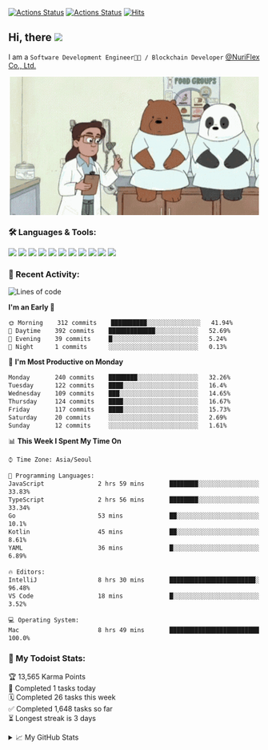 
[![Actions Status](https://github.com/ddok2/ddok2/workflows/Todoist%20Readme/badge.svg)](https://github.com/ddok2/ddok2/actions)
[![Actions Status](https://github.com/ddok2/ddok2/workflows/wakatime-stats/badge.svg)](https://github.com/ddok2/ddok2/actions)
[![Hits](https://hits.seeyoufarm.com/api/count/incr/badge.svg?url=https%3A%2F%2Fgithub.com%2Fddok2&count_bg=%23FF9595&title_bg=%23555555&icon=github.svg&icon_color=%23FFFFFF&title=hits&edge_flat=false)](https://hits.seeyoufarm.com)

<!-- ![visitors](https://visitor-badge.laobi.icu/badge?page_id=ddok2.ddok2) -->
## Hi, there <img src="https://raw.githubusercontent.com/MartinHeinz/MartinHeinz/master/wave.gif" width="25px">

I am a `Software Development Engineer🧑‍💻 / Blockchain Developer` [@NuriFlex Co., Ltd.](https://nuriflex.com)


<p align="center">
<img align="center" alt="GIF" src="img/debugging.gif" />
</p>


### 🛠 Languages & Tools:
<p>
    <img src="https://img.shields.io/badge/go-%2300ADD8.svg?&style=for-the-badge&logo=go&logoColor=white"/>
    <img src="https://img.shields.io/badge/node.js%20-%2343853D.svg?&style=for-the-badge&logo=node.js&logoColor=white"/>
    <img src="https://img.shields.io/badge/javascript%20-%23323330.svg?&style=for-the-badge&logo=javascript&logoColor=%23F7DF1E"/>
    <img src="https://img.shields.io/badge/typescript%20-%23007ACC.svg?&style=for-the-badge&logo=typescript&logoColor=white"/>
    <img src="https://img.shields.io/badge/python%20-%2314354C.svg?&style=for-the-badge&logo=python&logoColor=white"/>
    <img src="https://img.shields.io/badge/react%20-%2320232a.svg?&style=for-the-badge&logo=react&logoColor=%2361DAFB"/>
    <img src="https://img.shields.io/badge/AWS%20-%23FF9900.svg?&style=for-the-badge&logo=amazon-aws&logoColor=white"/>
    <img src="https://img.shields.io/badge/Google%20Cloud%20-%234285F4.svg?&style=for-the-badge&logo=google-cloud&logoColor=white"/>
    <img src="https://img.shields.io/badge/docker%20-%230db7ed.svg?&style=for-the-badge&logo=docker&logoColor=white"/>
    <img src="https://img.shields.io/badge/kubernetes%20-%23326ce5.svg?&style=for-the-badge&logo=kubernetes&logoColor=white"/>
    <img src="https://img.shields.io/badge/ansible%20-%231A1918.svg?&style=for-the-badge&logo=ansible&logoColor=white"/>
</p>

### 🌈 Recent Activity:
<!--START_SECTION:waka-->
![Lines of code](https://img.shields.io/badge/From%20Hello%20World%20I%27ve%20Written-676312%20lines%20of%20code-blue)

**I'm an Early 🐤** 

```text
🌞 Morning    312 commits    ██████████░░░░░░░░░░░░░░░   41.94% 
🌆 Daytime    392 commits    █████████████░░░░░░░░░░░░   52.69% 
🌃 Evening    39 commits     █░░░░░░░░░░░░░░░░░░░░░░░░   5.24% 
🌙 Night      1 commits      ░░░░░░░░░░░░░░░░░░░░░░░░░   0.13%

```
📅 **I'm Most Productive on Monday** 

```text
Monday       240 commits    ████████░░░░░░░░░░░░░░░░░   32.26% 
Tuesday      122 commits    ████░░░░░░░░░░░░░░░░░░░░░   16.4% 
Wednesday    109 commits    ███░░░░░░░░░░░░░░░░░░░░░░   14.65% 
Thursday     124 commits    ████░░░░░░░░░░░░░░░░░░░░░   16.67% 
Friday       117 commits    ████░░░░░░░░░░░░░░░░░░░░░   15.73% 
Saturday     20 commits     ░░░░░░░░░░░░░░░░░░░░░░░░░   2.69% 
Sunday       12 commits     ░░░░░░░░░░░░░░░░░░░░░░░░░   1.61%

```


📊 **This Week I Spent My Time On** 

```text
⌚︎ Time Zone: Asia/Seoul

💬 Programming Languages: 
JavaScript               2 hrs 59 mins       ████████░░░░░░░░░░░░░░░░░   33.83% 
TypeScript               2 hrs 56 mins       ████████░░░░░░░░░░░░░░░░░   33.34% 
Go                       53 mins             ██░░░░░░░░░░░░░░░░░░░░░░░   10.1% 
Kotlin                   45 mins             ██░░░░░░░░░░░░░░░░░░░░░░░   8.61% 
YAML                     36 mins             █░░░░░░░░░░░░░░░░░░░░░░░░   6.89%

🔥 Editors: 
IntelliJ                 8 hrs 30 mins       ████████████████████████░   96.48% 
VS Code                  18 mins             █░░░░░░░░░░░░░░░░░░░░░░░░   3.52%

💻 Operating System: 
Mac                      8 hrs 49 mins       █████████████████████████   100.0%

```


<!--END_SECTION:waka-->

### 🚧 My Todoist Stats:
<!-- TODO-IST:START -->
🏆  13,565 Karma Points           
🌸  Completed 1 tasks today           
🗓  Completed 26 tasks this week           
✅  Completed 1,648 tasks so far           
⏳  Longest streak is 3 days
<!-- TODO-IST:END -->

<details>
<summary>📈 My GitHub Stats</summary>
<p align="center"> <img src="https://github-readme-stats.vercel.app/api?username=ddok2&show_icons=true" alt="ddok2" />
</details>
